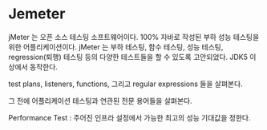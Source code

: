 # Jemeter

jMeter 는 오픈 소스 테스팅 소프트웨어이다. 100% 자바로 작성된 부하 성능 테스팅을 위한 어플리케이션이다. jMeter 는 부하 테스팅, 함수 테스팅, 성능 테스팅, regression(퇴행) 테스팅 등의 다양한 테스트들을 할 수 있도록 고안되었다. JDK5 이상에서 동작한다.

test plans, listeners, functions, 그리고 regular expressions 들을 살펴본다.

그 전에 어플리케이션 테스팅과 연관된 전문 용어들을 살펴본다.

Performance Test
: 주어진 인프라 설정에서 가능한 최고의 성능 기대값을 정한다. 
<!--stackedit_data:
eyJoaXN0b3J5IjpbMTQwOTY4Njk5MiwzMTY0NTU1ODUsOTAzND
M0NzkxLDI2NDg5NTg1LDcyNTE0NTEzOSwtNzQ0NDk0OTg2XX0=

-->